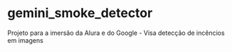 # gemini_smoke_detector
Projeto para a imersão da Alura e do Google - Visa detecção de incêncios em imagens

